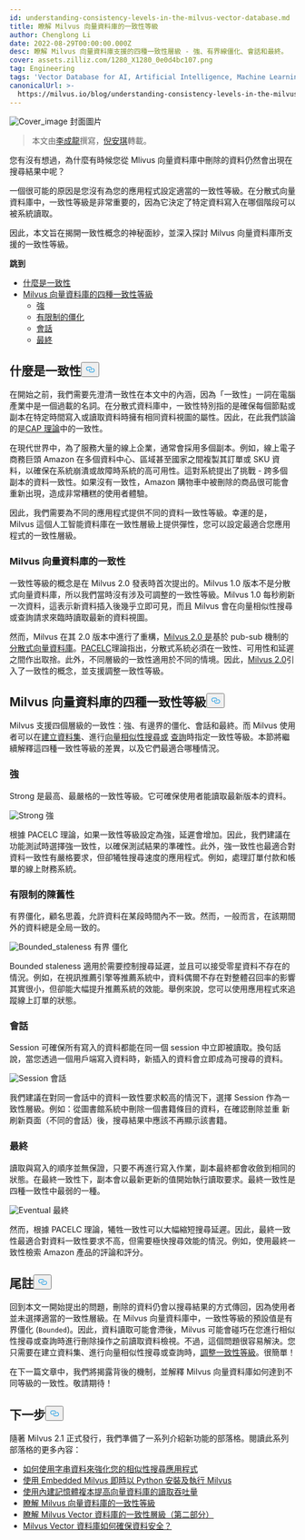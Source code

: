 ```yaml
---
id: understanding-consistency-levels-in-the-milvus-vector-database.md
title: 瞭解 Milvus 向量資料庫的一致性等級
author: Chenglong Li
date: 2022-08-29T00:00:00.000Z
desc: 瞭解 Milvus 向量資料庫支援的四種一致性層級 - 強、有界線僵化、會話和最終。
cover: assets.zilliz.com/1280_X1280_0e0d4bc107.png
tag: Engineering
tags: 'Vector Database for AI, Artificial Intelligence, Machine Learning'
canonicalUrl: >-
  https://milvus.io/blog/understanding-consistency-levels-in-the-milvus-vector-database.md
---
```

<p>
  
   <span class="img-wrapper"> <img translate="no" src="https://assets.zilliz.com/1280_X1280_0e0d4bc107.png" alt="Cover_image" class="doc-image" id="cover_image" />
   </span> <span class="img-wrapper"> <span>封面圖片</span> </span></p>
<blockquote>
<p>本文由<a href="https://github.com/JackLCL">李成龍</a>撰寫，<a href="https://www.linkedin.com/in/yiyun-n-2aa713163/">倪安琪</a>轉載。</p>
</blockquote>
<p>您有沒有想過，為什麼有時候您從 Mlivus 向量資料庫中刪除的資料仍然會出現在搜尋結果中呢？</p>
<p>一個很可能的原因是您沒有為您的應用程式設定適當的一致性等級。在分散式向量資料庫中，一致性等級是非常重要的，因為它決定了特定資料寫入在哪個階段可以被系統讀取。</p>
<p>因此，本文旨在揭開一致性概念的神秘面紗，並深入探討 Milvus 向量資料庫所支援的一致性等級。</p>
<p><strong>跳到</strong></p>
<ul>
<li><a href="#What-is-consistency">什麼是一致性</a></li>
<li><a href="#Four-levels-of-consistency-in-the-Milvus-vector-database">Milvus 向量資料庫的四種一致性等級</a><ul>
<li><a href="#Strong">強</a></li>
<li><a href="#Bounded-staleness">有限制的僵化</a></li>
<li><a href="#Session">會話</a></li>
<li><a href="#Eventual">最終</a></li>
</ul></li>
</ul>
<h2 id="What-is-consistency" class="common-anchor-header">什麼是一致性<button data-href="#What-is-consistency" class="anchor-icon" translate="no">
      <svg translate="no"
        aria-hidden="true"
        focusable="false"
        height="20"
        version="1.1"
        viewBox="0 0 16 16"
        width="16"
      >
        <path
          fill="#0092E4"
          fill-rule="evenodd"
          d="M4 9h1v1H4c-1.5 0-3-1.69-3-3.5S2.55 3 4 3h4c1.45 0 3 1.69 3 3.5 0 1.41-.91 2.72-2 3.25V8.59c.58-.45 1-1.27 1-2.09C10 5.22 8.98 4 8 4H4c-.98 0-2 1.22-2 2.5S3 9 4 9zm9-3h-1v1h1c1 0 2 1.22 2 2.5S13.98 12 13 12H9c-.98 0-2-1.22-2-2.5 0-.83.42-1.64 1-2.09V6.25c-1.09.53-2 1.84-2 3.25C6 11.31 7.55 13 9 13h4c1.45 0 3-1.69 3-3.5S14.5 6 13 6z"
        ></path>
      </svg>
    </button></h2><p>在開始之前，我們需要先澄清一致性在本文中的內涵，因為「一致性」一詞在電腦產業中是一個過載的名詞。在分散式資料庫中，一致性特別指的是確保每個節點或副本在特定時間寫入或讀取資料時擁有相同資料視圖的屬性。因此，在此我們談論的是<a href="https://en.wikipedia.org/wiki/CAP_theorem">CAP 理論</a>中的一致性。</p>
<p>在現代世界中，為了服務大量的線上企業，通常會採用多個副本。例如，線上電子商務巨頭 Amazon 在多個資料中心、區域甚至國家之間複製其訂單或 SKU 資料，以確保在系統崩潰或故障時系統的高可用性。這對系統提出了挑戰 - 跨多個副本的資料一致性。如果沒有一致性，Amazon 購物車中被刪除的商品很可能會重新出現，造成非常糟糕的使用者體驗。</p>
<p>因此，我們需要為不同的應用程式提供不同的資料一致性等級。幸運的是，Milvus 這個人工智能資料庫在一致性層級上提供彈性，您可以設定最適合您應用程式的一致性層級。</p>
<h3 id="Consistency-in-the-Milvus-vector-database" class="common-anchor-header">Milvus 向量資料庫的一致性</h3><p>一致性等級的概念是在 Milvus 2.0 發表時首次提出的。Milvus 1.0 版本不是分散式向量資料庫，所以我們當時沒有涉及可調整的一致性等級。Milvus 1.0 每秒刷新一次資料，這表示新資料插入後幾乎立即可見，而且 Milvus 會在向量相似性搜尋或查詢請求來臨時讀取最新的資料視圖。</p>
<p>然而，Milvus 在其 2.0 版本中進行了重構，<a href="https://milvus.io/blog/deep-dive-1-milvus-architecture-overview.md">Milvus 2.0 是</a>基於 pub-sub 機制的<a href="https://milvus.io/blog/deep-dive-1-milvus-architecture-overview.md">分散式向量資料庫</a>。<a href="https://en.wikipedia.org/wiki/PACELC_theorem">PACELC</a>理論指出，分散式系統必須在一致性、可用性和延遲之間作出取捨。此外，不同層級的一致性適用於不同的情境。因此，<a href="https://milvus.io/blog/2022-1-25-annoucing-general-availability-of-milvus-2-0.md">Milvus 2.0</a>引入了一致性的概念，並支援調整一致性等級。</p>
<h2 id="Four-levels-of-consistency-in-the-Milvus-vector-database" class="common-anchor-header">Milvus 向量資料庫的四種一致性等級<button data-href="#Four-levels-of-consistency-in-the-Milvus-vector-database" class="anchor-icon" translate="no">
      <svg translate="no"
        aria-hidden="true"
        focusable="false"
        height="20"
        version="1.1"
        viewBox="0 0 16 16"
        width="16"
      >
        <path
          fill="#0092E4"
          fill-rule="evenodd"
          d="M4 9h1v1H4c-1.5 0-3-1.69-3-3.5S2.55 3 4 3h4c1.45 0 3 1.69 3 3.5 0 1.41-.91 2.72-2 3.25V8.59c.58-.45 1-1.27 1-2.09C10 5.22 8.98 4 8 4H4c-.98 0-2 1.22-2 2.5S3 9 4 9zm9-3h-1v1h1c1 0 2 1.22 2 2.5S13.98 12 13 12H9c-.98 0-2-1.22-2-2.5 0-.83.42-1.64 1-2.09V6.25c-1.09.53-2 1.84-2 3.25C6 11.31 7.55 13 9 13h4c1.45 0 3-1.69 3-3.5S14.5 6 13 6z"
        ></path>
      </svg>
    </button></h2><p>Milvus 支援四個層級的一致性：強、有邊界的僵化、會話和最終。而 Milvus 使用者可以在<a href="https://milvus.io/docs/v2.1.x/create_collection.md">建立資料集</a>、進行<a href="https://milvus.io/docs/v2.1.x/search.md">向量相似性搜尋或</a> <a href="https://milvus.io/docs/v2.1.x/query.md">查詢</a>時指定一致性等級。本節將繼續解釋這四種一致性等級的差異，以及它們最適合哪種情況。</p>
<h3 id="Strong" class="common-anchor-header">強</h3><p>Strong 是最高、最嚴格的一致性等級。它可確保使用者能讀取最新版本的資料。</p>
<p>
  
   <span class="img-wrapper"> <img translate="no" src="https://assets.zilliz.com/Consistency_Strong_5d791eb8b2.png" alt="Strong" class="doc-image" id="strong" />
   </span> <span class="img-wrapper"> <span>強</span> </span></p>
<p>根據 PACELC 理論，如果一致性等級設定為強，延遲會增加。因此，我們建議在功能測試時選擇強一致性，以確保測試結果的準確性。此外，強一致性也最適合對資料一致性有嚴格要求，但卻犧牲搜尋速度的應用程式。例如，處理訂單付款和帳單的線上財務系統。</p>
<h3 id="Bounded-staleness" class="common-anchor-header">有限制的陳舊性</h3><p>有界僵化，顧名思義，允許資料在某段時間內不一致。然而，一般而言，在該期間外的資料總是全局一致的。</p>
<p>
  
   <span class="img-wrapper"> <img translate="no" src="https://assets.zilliz.com/Consistency_Bounded_c034bc6e51.png" alt="Bounded_staleness" class="doc-image" id="bounded_staleness" />
   </span> <span class="img-wrapper"> <span>有界</span> </span>僵化</p>
<p>Bounded staleness 適用於需要控制搜尋延遲，並且可以接受零星資料不存在的情況。例如，在視訊推薦引擎等推薦系統中，資料偶爾不存在對整體召回率的影響其實很小，但卻能大幅提升推薦系統的效能。舉例來說，您可以使用應用程式來追蹤線上訂單的狀態。</p>
<h3 id="Session" class="common-anchor-header">會話</h3><p>Session 可確保所有寫入的資料都能在同一個 session 中立即被讀取。換句話說，當您透過一個用戶端寫入資料時，新插入的資料會立即成為可搜尋的資料。</p>
<p>
  
   <span class="img-wrapper"> <img translate="no" src="https://assets.zilliz.com/Consistency_Session_6dc4782212.png" alt="Session" class="doc-image" id="session" />
   </span> <span class="img-wrapper"> <span>會話</span> </span></p>
<p>我們建議在對同一會話中的資料一致性要求較高的情況下，選擇 Session 作為一致性層級。例如：從圖書館系統中刪除一個書籍條目的資料，在確認刪除並重 新刷新頁面（不同的會話）後，搜尋結果中應該不再顯示該書籍。</p>
<h3 id="Eventual" class="common-anchor-header">最終</h3><p>讀取與寫入的順序並無保證，只要不再進行寫入作業，副本最終都會收斂到相同的狀態。在最終一致性下，副本會以最新更新的值開始執行讀取要求。最終一致性是四種一致性中最弱的一種。</p>
<p>
  
   <span class="img-wrapper"> <img translate="no" src="https://assets.zilliz.com/Consistency_Eventual_7c66dd5b6f.png" alt="Eventual" class="doc-image" id="eventual" />
   </span> <span class="img-wrapper"> <span>最終</span> </span></p>
<p>然而，根據 PACELC 理論，犧牲一致性可以大幅縮短搜尋延遲。因此，最終一致性最適合對資料一致性要求不高，但需要極快搜尋效能的情況。例如，使用最終一致性檢索 Amazon 產品的評論和評分。</p>
<h2 id="Endnote" class="common-anchor-header">尾註<button data-href="#Endnote" class="anchor-icon" translate="no">
      <svg translate="no"
        aria-hidden="true"
        focusable="false"
        height="20"
        version="1.1"
        viewBox="0 0 16 16"
        width="16"
      >
        <path
          fill="#0092E4"
          fill-rule="evenodd"
          d="M4 9h1v1H4c-1.5 0-3-1.69-3-3.5S2.55 3 4 3h4c1.45 0 3 1.69 3 3.5 0 1.41-.91 2.72-2 3.25V8.59c.58-.45 1-1.27 1-2.09C10 5.22 8.98 4 8 4H4c-.98 0-2 1.22-2 2.5S3 9 4 9zm9-3h-1v1h1c1 0 2 1.22 2 2.5S13.98 12 13 12H9c-.98 0-2-1.22-2-2.5 0-.83.42-1.64 1-2.09V6.25c-1.09.53-2 1.84-2 3.25C6 11.31 7.55 13 9 13h4c1.45 0 3-1.69 3-3.5S14.5 6 13 6z"
        ></path>
      </svg>
    </button></h2><p>回到本文一開始提出的問題，刪除的資料仍會以搜尋結果的方式傳回，因為使用者並未選擇適當的一致性層級。在 Milvus 向量資料庫中，一致性等級的預設值是有界僵化 (<code translate="no">Bounded</code>)。因此，資料讀取可能會滯後，Milvus 可能會碰巧在您進行相似性搜尋或查詢時進行刪除操作之前讀取資料檢視。不過，這個問題很容易解決。您只需要在建立資料集、進行向量相似性搜尋或查詢時，<a href="https://milvus.io/docs/v2.1.x/tune_consistency.md">調整一致性等級</a>。很簡單！</p>
<p>在下一篇文章中，我們將揭露背後的機制，並解釋 Milvus 向量資料庫如何達到不同等級的一致性。敬請期待！</p>
<h2 id="Whats-next" class="common-anchor-header">下一步<button data-href="#Whats-next" class="anchor-icon" translate="no">
      <svg translate="no"
        aria-hidden="true"
        focusable="false"
        height="20"
        version="1.1"
        viewBox="0 0 16 16"
        width="16"
      >
        <path
          fill="#0092E4"
          fill-rule="evenodd"
          d="M4 9h1v1H4c-1.5 0-3-1.69-3-3.5S2.55 3 4 3h4c1.45 0 3 1.69 3 3.5 0 1.41-.91 2.72-2 3.25V8.59c.58-.45 1-1.27 1-2.09C10 5.22 8.98 4 8 4H4c-.98 0-2 1.22-2 2.5S3 9 4 9zm9-3h-1v1h1c1 0 2 1.22 2 2.5S13.98 12 13 12H9c-.98 0-2-1.22-2-2.5 0-.83.42-1.64 1-2.09V6.25c-1.09.53-2 1.84-2 3.25C6 11.31 7.55 13 9 13h4c1.45 0 3-1.69 3-3.5S14.5 6 13 6z"
        ></path>
      </svg>
    </button></h2><p>隨著 Milvus 2.1 正式發行，我們準備了一系列介紹新功能的部落格。閱讀此系列部落格的更多內容：</p>
<ul>
<li><a href="https://milvus.io/blog/2022-08-08-How-to-use-string-data-to-empower-your-similarity-search-applications.md">如何使用字串資料來強化您的相似性搜尋應用程式</a></li>
<li><a href="https://milvus.io/blog/embedded-milvus.md">使用 Embedded Milvus 即時以 Python 安裝及執行 Milvus</a></li>
<li><a href="https://milvus.io/blog/in-memory-replicas.md">使用內建記憶體複本提高向量資料庫的讀取吞吐量</a></li>
<li><a href="https://milvus.io/blog/understanding-consistency-levels-in-the-milvus-vector-database.md">瞭解 Milvus 向量資料庫的一致性等級</a></li>
<li><a href="https://milvus.io/blog/understanding-consistency-levels-in-the-milvus-vector-database-2.md">瞭解 Milvus Vector 資料庫的一致性層級（第二部分）</a></li>
<li><a href="https://milvus.io/blog/data-security.md">Milvus Vector 資料庫如何確保資料安全？</a></li>
</ul>
